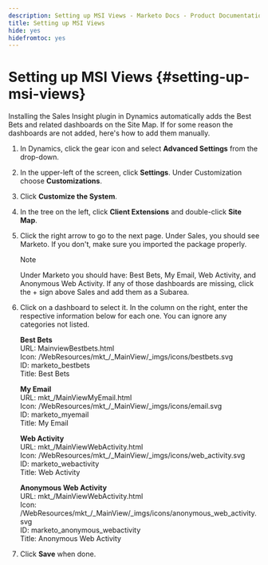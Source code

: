 ```yaml
---
description: Setting up MSI Views - Marketo Docs - Product Documentation
title: Setting up MSI Views
hide: yes
hidefromtoc: yes
---
```

# Setting up MSI Views {#setting-up-msi-views}

Installing the Sales Insight plugin in Dynamics automatically adds the Best Bets and related dashboards on the Site Map. If for some reason the dashboards are not added, here's how to add them manually.

1. In Dynamics, click the gear icon and select **Advanced Settings** from the drop-down.

1. In the upper-left of the screen, click **Settings**. Under Customization choose **Customizations**.

1. Click **Customize the System**.

1. In the tree on the left, click **Client Extensions** and double-click **Site Map**.

1. Click the right arrow to go to the next page. Under Sales, you should see Marketo. If you don't, make sure you imported the package properly.

   >[!NOTE]
   >
   >Under Marketo you should have: Best Bets, My Email, Web Activity, and Anonymous Web Activity. If any of those dashboards are missing, click the + sign above Sales and add them as a Subarea.

1. Click on a dashboard to select it. In the column on the right, enter the respective information below for each one. You can ignore any categories not listed.

   **Best Bets**</br>
   URL: MainviewBestbets.html</br>
   Icon: /WebResources/mkt_/_MainView/_imgs/icons/bestbets.svg</br>
   ID: marketo_bestbets</br>
   Title: Best Bets

   **My Email**</br>
   URL: mkt_/MainViewMyEmail.html</br>
   Icon: /WebResources/mkt_/_MainView/_imgs/icons/email.svg</br>
   ID: marketo_myemail</br>
   Title: My Email

   **Web Activity**</br>
   URL: mkt_/MainViewWebActivity.html</br>
   Icon: /WebResources/mkt_/_MainView/_imgs/icons/web_activity.svg</br>
   ID: marketo_webactivity</br>
   Title: Web Activity

   **Anonymous Web Activity**</br>
   URL: mkt_/MainViewWebActivity.html</br>
   Icon: /WebResources/mkt_/_MainView/_imgs/icons/anonymous_web_activity.svg</br>
   ID: marketo_anonymous_webactivity</br>
   Title: Anonymous Web Activity

1. Click **Save** when done.
